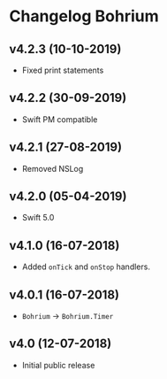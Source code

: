 # Changelog Bohrium

## v4.2.3 (10-10-2019)
- Fixed print statements

## v4.2.2 (30-09-2019)
- Swift PM compatible

## v4.2.1 (27-08-2019)
- Removed NSLog

## v4.2.0 (05-04-2019)
- Swift 5.0

## v4.1.0 (16-07-2018)
- Added `onTick` and `onStop` handlers.

## v4.0.1 (16-07-2018)
- `Bohrium` -> `Bohrium.Timer`

## v4.0 (12-07-2018)
- Initial public release
